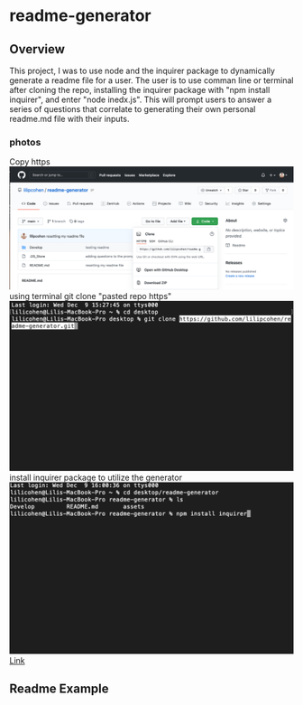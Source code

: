 # readme-generator

## Overview

This project, I was to use node and the inquirer package to dynamically generate a readme file for a user. The user is to use comman line or terminal after cloning the repo, installing the inquirer package with "npm install inquirer", and enter "node inedx.js". This will prompt users to answer a series of questions that correlate to generating their own personal readme.md file with their inputs.

### photos

Copy https
![Image](assets/photos/photo-1.png)
using terminal git clone "pasted repo https"
![Image](assets/photos/photo-2.png)
install inquirer package to utilize the generator
![Image](assets/photos/photo-3.png)
[Link](https://lilipcohen.github.io/weather-dashboard/)

## Readme Example
